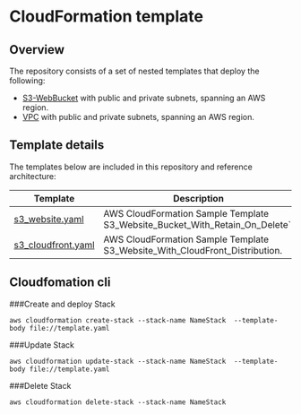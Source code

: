 # CloudFormation template

## Overview

The repository consists of a set of nested templates that deploy the following:

- [S3-WebBucket](http://docs.aws.amazon.com/AmazonVPC/latest/UserGuide/VPC_Introduction.html) with public and private subnets, spanning an AWS region.
- [VPC](http://docs.aws.amazon.com/AmazonVPC/latest/UserGuide/VPC_Introduction.html) with public and private subnets, spanning an AWS region.

## Template details

The templates below are included in this repository and reference architecture:

| Template                                 | Description                                                                                                |
| ---------------------------------------- | ---------------------------------------------------------------------------------------------------------- |
| [s3_website.yaml](bucket/s3_website.yaml) | AWS CloudFormation Sample Template S3_Website_Bucket_With_Retain_On_Delete`. |
| [s3_cloudfront.yaml](bucket/s3_cloudfront.yaml) | AWS CloudFormation Sample Template S3_Website_With_CloudFront_Distribution. |


## Cloudfomation cli

###Create and deploy Stack

```
aws cloudformation create-stack --stack-name NameStack  --template-body file://template.yaml
```

###Update Stack

```
aws cloudformation update-stack --stack-name NameStack  --template-body file://template.yaml
```

###Delete Stack

```
aws cloudformation delete-stack --stack-name NameStack
```